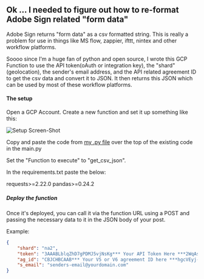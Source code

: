 ## Ok ... I needed to figure out how to re-format Adobe Sign related "form data"

Adobe Sign returns "form data" as a csv formatted string.  This is really a problem for use in things like MS flow, zappier, ifttt, nintex and other workflow platforms. 

Soooo since I'm a huge fan of python and open source, I wrote this GCP Function to use the API token(oAuth or integration key), the "shard"(geolocation), the sender's email address, and the API related agreement ID to get the csv data and convert it to JSON.  It then returns this JSON which can be used by most of these workflow platforms.

#### The setup

Open a GCP Account.  Create a new function and set it up something like this:

![Setup Screen-Shot](https://www.evernote.com/shard/s517/sh/5fc307f9-b24e-4d8c-a494-f660c543862a/65be11a295780c42/res/140c36ab-0e6a-4544-beb1-9799a2675a44/skitch.png)

Copy and paste the code from [my .py file](https://github.com/skaboy71/Adobe-Sign-GCP-Functions-/blob/master/getFormDataCsvAs-JSON.py) over the top of the existing code in the main.py

Set the "Function to execute" to "get_csv_json".

In the requirements.txt paste the below:

requests>=2.22.0
pandas>=0.24.2

##### Deploy the function

Once it's deployed, you can call it via the function URL using a POST and passing the necessary data to it in the JSON body of your post.

Example:
```JSON
{
	"shard": "na2",
	"token": "3AAABLblqZhD7gPDMJ5vjNsKg*** Your API Token Here ***2WqAsaG1oYtllVLaHv9e",
	"ag_id": "CBJCHBCAAB*** Your V5 or V6 agreement ID here ***hgcVEyj-oI",
	"s_email": "senders-email@yourdomain.com"
}
```
